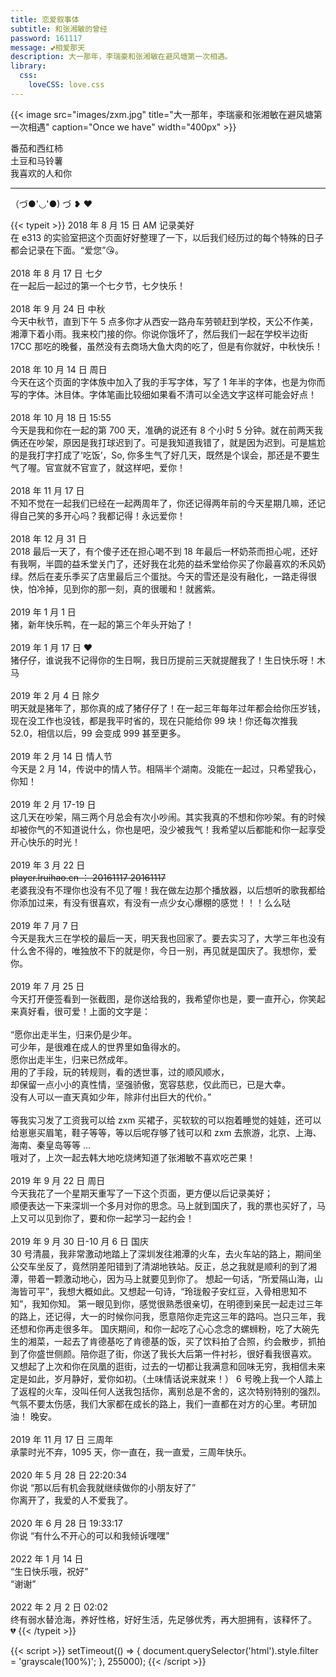 ```yaml
---
title: 恋爱叙事体
subtitle: 和张湘敏的曾经
password: 161117
message: 💕相爱那天
description: 大一那年，李瑞豪和张湘敏在避风塘第一次相遇。
library:
  css:
    loveCSS: love.css
---
```


{{< image src="images/zxm.jpg" title="大一那年，李瑞豪和张湘敏在避风塘第一次相遇" caption="Once we have" width="400px" >}}

<p class="tomato">番茄和西红柿<br/>土豆和马铃薯<br/>我喜欢的人和你</p>

---
<div class="shaky">（づ●'◡'●) づ <span class="red">❥&nbsp;❤<span></div>

{{< typeit >}}
2018 年 8 月 15 日 AM 记录美好  
在 e313 的实验室把这个页面好好整理了一下，以后我们经历过的每个特殊的日子都会记录在下面。“爱您”😘。<br>  
2018 年 8 月 17 日 七夕  
在一起后一起过的第一个七夕节，七夕快乐！<br>  
2018 年 9 月 24 日 中秋  
今天中秋节，直到下午 5 点多你才从西安一路舟车劳顿赶到学校，天公不作美，湘潭下着小雨。我来校门接的你。你说你饿坏了，然后我们一起在学校半边街 17CC 那吃的晚餐，虽然没有去商场大鱼大肉的吃了，但是有你就好，中秋快乐！<br>  
2018 年 10 月 14 日 周日  
今天在这个页面的字体族中加入了我的手写字体，写了 1 年半的字体，也是为你而写的字体。沐目体。字体笔画比较细如果看不清可以全选文字这样可能会好点！<br>  
2018 年 10 月 18 日 15:55  
今天是我和你在一起的第 700 天，准确的说还有 8 个小时 5 分钟。就在前两天我俩还在吵架，原因是我打球迟到了。可是我知道我错了，就是因为迟到。可是尴尬的是我打字打成了‘吃饭’，So, 你多生气了好几天，既然是个误会，那还是不要生气了喔。官宣就不官宣了，就这样吧，爱你！<br>   
2018 年 11 月 17 日  
不知不觉在一起我们已经在一起两周年了，你还记得两年前的今天星期几嘛，还记得自己笑的多开心吗？我都记得！永远爱你！<br>  
2018 年 12 月 31 日  
2018 最后一天了，有个傻子还在担心喝不到 18 年最后一杯奶茶而担心呢，还好有我啊，半圆的益禾堂关门了，还好我在北苑的益禾堂给你买了你最喜欢的禾风奶绿。然后在麦乐季买了店里最后三个蛋挞。今天的雪还是没有融化，一路走得很快，怕冷掉，见到你的那一刻，真的很暖和！就酱紫。<br>  
2019 年 1 月 1 日  
猪，新年快乐鸭，在一起的第三个年头开始了！<br>  
2019 年 1 月 17 日 <span class="red">❤</span>  
猪仔仔，谁说我不记得你的生日啊，我日历提前三天就提醒我了！生日快乐呀！木马<br>  
2019 年 2 月 4 日 除夕  
明天就是猪年了，那你真的成了猪仔仔了！在一起三年每年过年都会给你压岁钱，现在没工作也没钱，都是我平时省的，现在只能给你 99 块！你还每次推我 52.0，相信以后，99 会变成 999 甚至更多。<br>  
2019 年 2 月 14 日 情人节  
今天是 2 月 14，传说中的情人节。相隔半个湖南。没能在一起过，只希望我心，你知！<br>  
2019 年 2 月 17-19 日  
这几天在吵架，隔三两个月总会有次小吵闹。其实我真的不想和你吵架。有的时候却被你气的不知道说什么，你也是吧，没少被我气！我希望以后都能和你一起享受开心快乐的时光！<br>  
2019 年 3 月 22 日  
~~player.lruihao.cn ： 20161117 20161117~~  
老婆我没有不理你也没有不见了喔！我在做左边那个播放器，以后想听的歌我都给你添加过来，有没有很喜欢，有没有一点少女心爆棚的感觉！！！么么哒<br>  
2019 年 7 月 7 日  
今天是我大三在学校的最后一天，明天我也回家了。要去实习了，大学三年也没有什么舍不得的，唯独放不下的就是你，今日一别，再见就是国庆了。我想你，爱你。<br>  
2019 年 7 月 25 日  
今天打开便签看到一张截图，是你送给我的，我希望你也是，要一直开心，你笑起来真好看，很可爱！上面的文字是：<br>  
“愿你出走半生，归来仍是少年。  
可少年，是很难在成人的世界里如鱼得水的。  
愿你出走半生，归来已然成年。  
用的了手段，玩的转规则，看的透世事，过的顺风顺水，  
却保留一点小小的真性情，坚强骄傲，宽容慈悲，仅此而已，已是大幸。  
没有人可以一直天真如少年，除非付出巨大的代价。”<br>  
等我实习发了工资我可以给 zxm 买裙子，买软软的可以抱着睡觉的娃娃，还可以给崽崽买眉笔，鞋子等等，等以后呢存够了钱可以和 zxm 去旅游，北京、上海、海南、秦皇岛等等 ...  
哦对了，上次一起去韩大地吃烧烤知道了张湘敏不喜欢吃芒果！<br>  
2019 年 9 月 22 日 周日  
今天我花了一个星期天重写了一下这个页面，更方便以后记录美好；  
顺便表达一下来深圳一个多月对你的思念。马上就到国庆了，我的票也买好了，马上又可以见到你了，要和你一起学习一起约会！<br>  
2019 年 9 月 30 日-10 月 6 日 国庆  
30 号清晨，我非常激动地踏上了深圳发往湘潭的火车，去火车站的路上，期间坐公交车坐反了，竟然阴差阳错到了清湖地铁站。反正，总之我就是顺利的到了湘潭，带着一颗激动地心，因为马上就要见到你了。
想起一句话，“所爱隔山海，山海皆可平”，我想大概如此。又想起一句诗，“玲珑骰子安红豆，入骨相思知不知”，我知你知。
第一眼见到你，感觉很熟悉很亲切，在明德到亲民一起走过三年的路上，还记得，大一的时候你问我，愿意陪你走完这三年的路吗。岂只三年，我还想和你再走很多年。
国庆期间，和你一起吃了心心念念的螺蛳粉，吃了大碗先生的湘菜，一起去了肯德基吃了肯德基的饭，买了饮料拍了合照，约会散步，抓拍到了你盛世侧颜。陪你逛了街，你送了我长大后第一件衬衫，很好看我很喜欢。
又想起了上次和你在凤凰的逛街，过去的一切都让我满意和回味无穷，我相信未来定是如此，岁月静好，爱你如初。（土味情话说来就来！）
6 号晚上我一个人踏上了返程的火车，没叫任何人送我包括你，离别总是不舍的，这次特别特别的强烈。气氛不要太伤感，我们大家都在成长的路上，我们一直都在对方的心里。考研加油！
晚安。<br>  
2019 年 11 月 17 日 三周年  
承蒙时光不弃，1095 天，你一直在，我一直爱，三周年快乐。<br>  
2020 年 5 月 28 日 22:20:34  
你说 “那以后有机会我就继续做你的小朋友好了”  
你离开了，我爱的人不爱我了。<br>  
2020 年 6 月 28 日 19:33:17  
你说 “有什么不开心的可以和我倾诉嘿嘿”<br>  
2022 年 1 月 14 日  
“生日快乐哦，祝好”  
“谢谢”<br>  
2022 年 2 月 2 日 02:02  
终有弱水替沧海，养好性格，好好生活，先足够优秀，再大胆拥有，该释怀了。  
💔
{{< /typeit >}}

{{< script >}}
setTimeout(() => {
  document.querySelector('html').style.filter = 'grayscale(100%)';
}, 255000);
{{< /script >}}